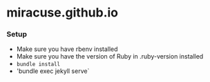 # miracuse.github.io

### Setup

* Make sure you have rbenv installed
* Make sure you have the version of Ruby in .ruby-version installed
* `bundle install`
* 'bundle exec jekyll serve`
